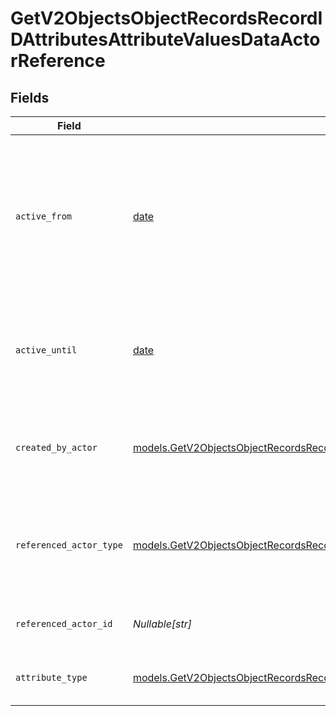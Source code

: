 # GetV2ObjectsObjectRecordsRecordIDAttributesAttributeValuesDataActorReference


## Fields

| Field                                                                                                                                                                                              | Type                                                                                                                                                                                               | Required                                                                                                                                                                                           | Description                                                                                                                                                                                        | Example                                                                                                                                                                                            |
| -------------------------------------------------------------------------------------------------------------------------------------------------------------------------------------------------- | -------------------------------------------------------------------------------------------------------------------------------------------------------------------------------------------------- | -------------------------------------------------------------------------------------------------------------------------------------------------------------------------------------------------- | -------------------------------------------------------------------------------------------------------------------------------------------------------------------------------------------------- | -------------------------------------------------------------------------------------------------------------------------------------------------------------------------------------------------- |
| `active_from`                                                                                                                                                                                      | [date](https://docs.python.org/3/library/datetime.html#date-objects)                                                                                                                               | :heavy_check_mark:                                                                                                                                                                                 | The point in time at which this value was made "active". `active_from` can be considered roughly analogous to `created_at`.                                                                        | 2023-01-01T15:00:00.000000000Z                                                                                                                                                                     |
| `active_until`                                                                                                                                                                                     | [date](https://docs.python.org/3/library/datetime.html#date-objects)                                                                                                                               | :heavy_check_mark:                                                                                                                                                                                 | The point in time at which this value was deactivated. If `null`, the value is active.                                                                                                             | 2023-01-01T15:00:00.000000000Z                                                                                                                                                                     |
| `created_by_actor`                                                                                                                                                                                 | [models.GetV2ObjectsObjectRecordsRecordIDAttributesAttributeValuesCreatedByActor1](../models/getv2objectsobjectrecordsrecordidattributesattributevaluescreatedbyactor1.md)                         | :heavy_check_mark:                                                                                                                                                                                 | The actor that created this value.                                                                                                                                                                 | {<br/>"type": "workspace-member",<br/>"id": "50cf242c-7fa3-4cad-87d0-75b1af71c57b"<br/>}                                                                                                           |
| `referenced_actor_type`                                                                                                                                                                            | [models.GetV2ObjectsObjectRecordsRecordIDAttributesAttributeValuesReferencedActorType](../models/getv2objectsobjectrecordsrecordidattributesattributevaluesreferencedactortype.md)                 | :heavy_check_mark:                                                                                                                                                                                 | The type of the referenced actor. [Read more information on actor types here](/docs/actors).                                                                                                       | workspace-member                                                                                                                                                                                   |
| `referenced_actor_id`                                                                                                                                                                              | *Nullable[str]*                                                                                                                                                                                    | :heavy_check_mark:                                                                                                                                                                                 | The ID of the referenced actor.                                                                                                                                                                    | 50cf242c-7fa3-4cad-87d0-75b1af71c57b                                                                                                                                                               |
| `attribute_type`                                                                                                                                                                                   | [models.GetV2ObjectsObjectRecordsRecordIDAttributesAttributeValuesAttributeTypeActorReference](../models/getv2objectsobjectrecordsrecordidattributesattributevaluesattributetypeactorreference.md) | :heavy_check_mark:                                                                                                                                                                                 | The attribute type of the value.                                                                                                                                                                   | actor-reference                                                                                                                                                                                    |